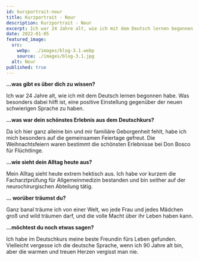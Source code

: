 ```yaml
---
id: kurzportrait-nour
title: Kurzportrait - Nour
description: Kurzportrait - Nour
excerpt: Ich war 24 Jahre alt, wie ich mit dem Deutsch lernen begonnen habe. Was besonders dabei hilft ist, eine positive Einstellung gegenüber der neuen schwierigen Sprache zu haben.
date: 2022-01-05
featured_image:
  src:
    webp:  ./images/blog-3.1.webp
    source: ./images/blog-3.1.jpg
  alt: Nour
published: true
---
```


**...was gibt es über dich zu wissen?**

Ich war 24 Jahre alt, wie ich mit dem Deutsch lernen begonnen habe. Was besonders dabei hilft ist, eine positive Einstellung gegenüber der neuen schwierigen Sprache zu haben.

**...was war dein schönstes Erlebnis aus dem Deutschkurs?**

Da ich hier ganz alleine bin und mir familiäre Geborgenheit fehlt, habe ich mich besonders auf die gemeinsamen Feiertage gefreut. Die Weihnachtsfeiern waren bestimmt die schönsten Erlebnisse bei Don Bosco für Flüchtlinge.

**...wie sieht dein Alltag heute aus?**

Mein Alltag sieht heute extrem hektisch aus. Ich habe vor kurzem die Facharztprüfung für Allgemeinmedizin bestanden und bin seither auf der neurochirurgischen Abteilung tätig.

**... worüber träumst du?**

Ganz banal träume ich von einer Welt, wo jede Frau und jedes Mädchen groß und wild träumen darf, und die volle Macht über ihr Leben haben kann.

**...möchtest du noch etwas sagen?**

Ich habe im Deutschkurs meine beste Freundin fürs Leben gefunden. Vielleicht vergesse ich die deutsche Sprache, wenn ich 90 Jahre alt bin, aber die warmen und treuen Herzen vergisst man nie.